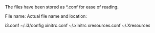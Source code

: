 The files have been stored as *.conf for ease of reading.

File name:                  Actual file name and location:

i3.conf                     ~/.i3/config
xinitrc.conf                ~/.xinitrc
xresources.conf             ~/.Xresources
